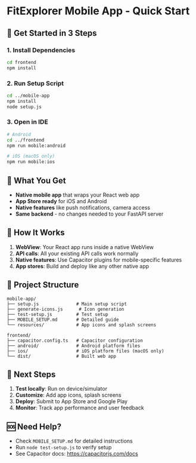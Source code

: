 # FitExplorer Mobile App - Quick Start

## 🚀 Get Started in 3 Steps

### 1. Install Dependencies
```bash
cd frontend
npm install
```

### 2. Run Setup Script
```bash
cd ../mobile-app
npm install
node setup.js
```

### 3. Open in IDE
```bash
# Android
cd ../frontend
npm run mobile:android

# iOS (macOS only)
npm run mobile:ios
```

## 📱 What You Get

- **Native mobile app** that wraps your React web app
- **App Store ready** for iOS and Android
- **Native features** like push notifications, camera access
- **Same backend** - no changes needed to your FastAPI server

## 🔧 How It Works

1. **WebView**: Your React app runs inside a native WebView
2. **API calls**: All your existing API calls work normally
3. **Native features**: Use Capacitor plugins for mobile-specific features
4. **App stores**: Build and deploy like any other native app

## 📁 Project Structure

```
mobile-app/
├── setup.js              # Main setup script
├── generate-icons.js      # Icon generation
├── test-setup.js         # Test setup
├── MOBILE_SETUP.md       # Detailed guide
└── resources/            # App icons and splash screens

frontend/
├── capacitor.config.ts   # Capacitor configuration
├── android/              # Android platform files
├── ios/                  # iOS platform files (macOS only)
└── dist/                 # Built web app
```

## 🎯 Next Steps

1. **Test locally**: Run on device/simulator
2. **Customize**: Add app icons, splash screens
3. **Deploy**: Submit to App Store and Google Play
4. **Monitor**: Track app performance and user feedback

## 🆘 Need Help?

- Check `MOBILE_SETUP.md` for detailed instructions
- Run `node test-setup.js` to verify setup
- See Capacitor docs: https://capacitorjs.com/docs
